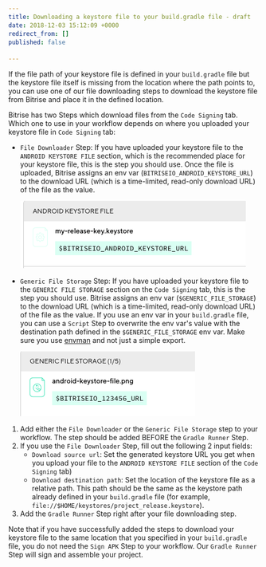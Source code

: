 ```yaml
---
title: Downloading a keystore file to your build.gradle file - draft
date: 2018-12-03 15:12:09 +0000
redirect_from: []
published: false

---
```

If the file path of your keystore file is defined in your `build.gradle` file but the keystore file itself is missing from the location where the path points to, you can use one of our file downloading steps to download the keystore file from Bitrise and place it in the defined location.

Bitrise has two Steps which download files from the `Code Signing` tab. Which one to use in your workflow depends on where you uploaded your keystore file in `Code Signing` tab:

* `File Downloader` Step: If you have uploaded your keystore file to the `ANDROID KEYSTORE FILE` section, which is the recommended place for your keystore file, this is the step you should use. Once the file is uploaded, Bitrise assigns an env var (`BITRISEIO_ANDROID_KEYSTORE_URL`) to the download URL (which is a time-limited, read-only download URL) of the file as the value.

  ![](/img/android-keystore.png)
* `Generic File Storage` Step: If you have uploaded your keystore file to the `GENERIC FILE STORAGE` section on the `Code Signing` tab, this is the step you should use. Bitrise assigns an env var (`$GENERIC_FILE_STORAGE`) to the download URL (which is a time-limited, read-only download URL) of the file as the value. If you use an env var in your `build.gradle` file, you can use a `Script` Step to overwrite the env var's value with the destination path defined in the `$GENERIC_FILE_STORAGE` env var. Make sure you use [envman](/tips-and-tricks/expose-environment-variable/) and not just a simple export.

  ![](/img/keystore-generic.png)

1. Add either the `File Downloader` or the `Generic File Storage` step to your workflow. The step should be added BEFORE the `Gradle Runner` Step.
2. If you use the `File Downloader` Step, fill out the following 2 input fields:
   * `Download source url`: Set the generated keystore URL you get when you upload your file to the `ANDROID KEYSTORE FILE` section of the `Code Signing` tab)
   * `Download destination path`: Set the location of the keystore file as a relative path. This path should be the same as the keystore path already defined in your `build.gradle` file (for example, `file://$HOME/keystores/project_release.keystore`).
3. Add the `Gradle Runner` Step right after your file downloading step.

Note that if you have successfully added the steps to download your keystore file to the same location that you specified in your `build.gradle` file, you do not need the `Sign APK` Step to your workflow. Our `Gradle Runner` Step will sign and assemble your project.
